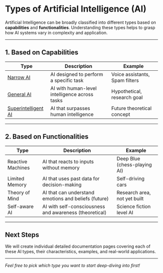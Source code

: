 # Types of Artificial Intelligence (AI)

Artificial Intelligence can be broadly classified into different types based on **capabilities** and **functionalities**. Understanding these types helps to grasp how AI systems vary in complexity and application.

---

## 1. Based on Capabilities

| Type            | Description                                      | Example                     |
|-----------------|------------------------------------------------|-----------------------------|
| [Narrow AI](TYPES/Narrow_AI.md)       | AI designed to perform a specific task          | Voice assistants, Spam filters |
| [General AI](TYPES/General_AI.md)      | AI with human-level intelligence across tasks   | Hypothetical, research goal |
| [Superintelligent AI](TYPES/Superintelligent_AI.md) | AI that surpasses human intelligence          | Future theoretical concept  |

---

## 2. Based on Functionalities

| Type                    | Description                                       | Example                         |
|-------------------------|-------------------------------------------------|---------------------------------|
| Reactive Machines        | AI that reacts to inputs without memory          | Deep Blue (chess-playing AI)    |
| Limited Memory          | AI that uses past data for decision-making        | Self-driving cars                |
| Theory of Mind          | AI that can understand emotions and beliefs (future) | Research area, not yet built    |
| Self-aware AI           | AI with self-consciousness and awareness (theoretical) | Science fiction level AI         |

---

## Next Steps

We will create individual detailed documentation pages covering each of these AI types, their characteristics, examples, and real-world applications.

---

*Feel free to pick which type you want to start deep-diving into first!*



